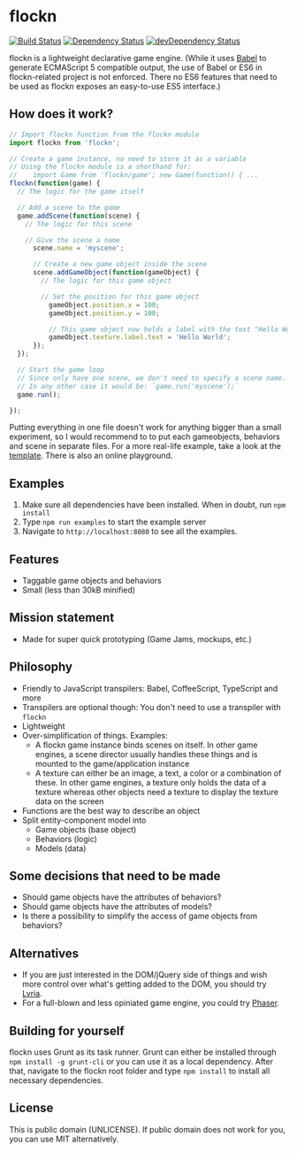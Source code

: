 flockn
======

[![Build Status](https://travis-ci.org/freezedev/flockn.svg?branch=master)](https://travis-ci.org/freezedev/flockn)
[![Dependency Status](https://david-dm.org/freezedev/flockn.svg)](https://david-dm.org/freezedev/flockn)
[![devDependency Status](https://david-dm.org/freezedev/flockn/dev-status.svg)](https://david-dm.org/freezedev/flockn#info=devDependencies)

flockn is a lightweight declarative game engine. (While it uses [Babel](https://github.com/babel/babel) to generate ECMAScript 5 compatible output, the use of Babel or ES6 in flockn-related project is not enforced. There no ES6 features that need to be used as flockn exposes an easy-to-use ES5 interface.)

How does it work?
-----------------
```javascript
// Import flockn function from the flockn module
import flockn from 'flockn';

// Create a game instance, no need to store it as a variable
// Using the flockn module is a shorthand for:
//    import Game from 'flockn/game'; new Game(function() { ...
flockn(function(game) {
  // The logic for the game itself

  // Add a scene to the game
  game.addScene(function(scene) {
    // The logic for this scene

    // Give the scene a name
      scene.name = 'myscene';

      // Create a new game object inside the scene
      scene.addGameObject(function(gameObject) {
        // The logic for this game object

        // Set the position for this game object
          gameObject.position.x = 100;
          gameObject.position.y = 100;

          // This game object now holds a label with the text "Hello World"
          gameObject.texture.label.text = 'Hello World';
      });
  });

  // Start the game loop
  // Since only have one scene, we don't need to specify a scene name.
  // In any other case it would be: `game.run('myscene');`
  game.run();

});
```
Putting everything in one file doesn't work for anything bigger than a small experiment, so I would recommend to
to put each gameobjects, behaviors and scene in separate files. For a more real-life example, take a look at the
[template](http://github.com/freezedev/flockn-template).
There is also an online playground.

Examples
--------
1. Make sure all dependencies have been installed. When in doubt, run `npm install`
2. Type `npm run examples` to start the example server
3. Navigate to `http://localhost:8080` to see all the examples.

Features
--------
* Taggable game objects and behaviors
* Small (less than 30kB minified)

Mission statement
-----------------
* Made for super quick prototyping (Game Jams, mockups, etc.)

Philosophy
----------
* Friendly to JavaScript transpilers: Babel, CoffeeScript, TypeScript and more
* Transpilers are optional though: You don't need to use a transpiler with `flockn`
* Lightweight
* Over-simplification of things. Examples:
  * A flockn game instance binds scenes on itself. In other game engines, a scene director usually handles these things and is mounted to the game/application instance
  * A texture can either be an image, a text, a color or a combination of these. In other game engines, a texture only holds the data of a texture whereas other objects need a texture to display the texture data on the screen
* Functions are the best way to describe an object
* Split entity-component model into
    * Game objects (base object)
    * Behaviors (logic)
    * Models (data)

Some decisions that need to be made
-----------------------------------
- Should game objects have the attributes of behaviors?
- Should game objects have the attributes of models?
- Is there a possibility to simplify the access of game objects from behaviors?

Alternatives
------------
* If you are just interested in the DOM/jQuery side of things and wish more control over what's getting added to the DOM, you should try [Lyria](https://github.com/freezedev/lyria).
* For a full-blown and less opiniated game engine, you could try [Phaser](https://github.com/photonstorm/phaser).

Building for yourself
---------------------
flockn uses Grunt as its task runner.
Grunt can either be installed through `npm install -g grunt-cli` or you can use it as a local dependency.
After that, navigate to the flockn root folder and type `npm install` to install all necessary dependencies.

License
-------
This is public domain (UNLICENSE). If public domain does not work for you, you can use MIT alternatively.
